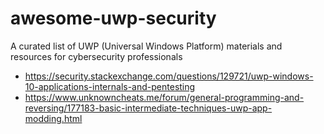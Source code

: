 # awesome-uwp-security
A curated list of UWP (Universal Windows Platform) materials and resources for cybersecurity professionals

- https://security.stackexchange.com/questions/129721/uwp-windows-10-applications-internals-and-pentesting
- https://www.unknowncheats.me/forum/general-programming-and-reversing/177183-basic-intermediate-techniques-uwp-app-modding.html
